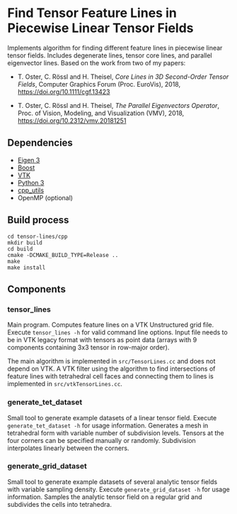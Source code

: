# Find Tensor Feature Lines in Piecewise Linear Tensor Fields

Implements algorithm for finding different feature lines in piecewise linear tensor fields. Includes degenerate lines, tensor core lines, and parallel eigenvector lines.
Based on the work from two of my papers:

* T. Oster, C. Rössl and H. Theisel,
  _Core Lines in 3D Second-Order Tensor Fields_,
  Computer Graphics Forum (Proc. EuroVis), 2018, https://doi.org/10.1111/cgf.13423

* T. Oster, C. Rössl and H. Theisel,
  _The Parallel Eigenvectors Operator_,
  Proc. of Vision, Modeling, and Visualization (VMV), 2018, https://doi.org/10.2312/vmv.20181251

## Dependencies

* [Eigen 3](http://eigen.tuxfamily.org)
* [Boost](http://www.boost.org/)
* [VTK](http://www.vtk.org/)
* [Python 3](https://www.python.org/)
* [cpp_utils](https://github.com/timo-oster/cpp-utils)
* OpenMP (optional)

## Build process
~~~
cd tensor-lines/cpp
mkdir build
cd build
cmake -DCMAKE_BUILD_TYPE=Release ..
make
make install
~~~

## Components

### tensor_lines
Main program. Computes feature lines on a VTK Unstructured grid file.
Execute `tensor_lines -h` for valid command line options. Input file
needs to be in VTK legacy format with tensors as point data (arrays
with 9 components containing 3x3 tensor in row-major order).

The main algorithm is implemented in `src/TensorLines.cc` and does
not depend on VTK. A VTK filter using the algorithm to find intersections of feature lines with tetrahedral cell faces and connecting them to lines is implemented in
`src/vtkTensorLines.cc`.

### generate_tet_dataset
Small tool to generate example datasets of a linear tensor field. Execute
`generate_tet_dataset -h` for usage information. Generates a mesh in
tetrahedral form with variable number of subdivision levels. Tensors at the
four corners can be specified manually or randomly. Subdivision interpolates
linearly between the corners.

### generate_grid_dataset
Small tool to generate example datasets of several analytic tensor fields with
variable sampling density. Execute `generate_grid_dataset -h` for usage
information. Samples the analytic tensor field on a regular grid and
subdivides the cells into tetrahedra.